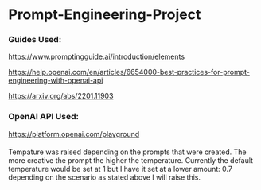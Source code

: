 # Prompt-Engineering-Project

### Guides Used:
https://www.promptingguide.ai/introduction/elements

https://help.openai.com/en/articles/6654000-best-practices-for-prompt-engineering-with-openai-api

https://arxiv.org/abs/2201.11903

### OpenAI API Used:
https://platform.openai.com/playground

####
Tempature was raised depending on the prompts that were created. The more creative the prompt the higher the temperature. Currently the default temperature would be set at 1 but I have it set at a lower amount: 0.7 depending on the scenario as stated above I will raise this.
